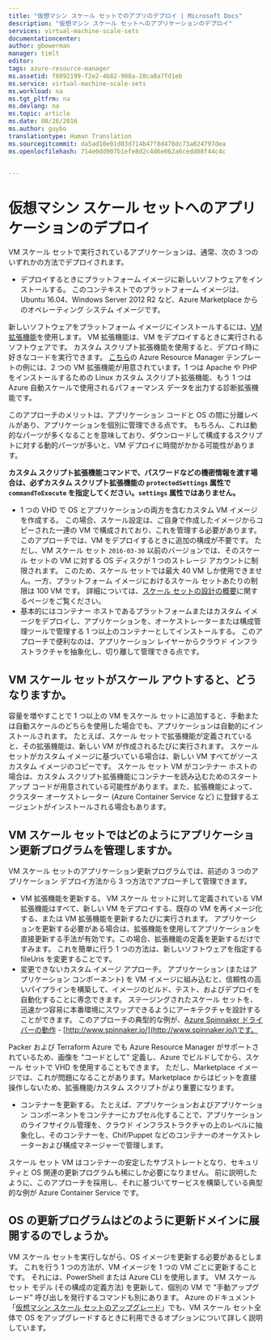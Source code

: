 ```yaml
---
title: "仮想マシン スケール セットでのアプリのデプロイ | Microsoft Docs"
description: "仮想マシン スケール セットへのアプリケーションのデプロイ"
services: virtual-machine-scale-sets
documentationcenter: 
author: gbowerman
manager: timlt
editor: 
tags: azure-resource-manager
ms.assetid: f8892199-f2e2-4b82-988a-28ca8a7fd1eb
ms.service: virtual-machine-scale-sets
ms.workload: na
ms.tgt_pltfrm: na
ms.devlang: na
ms.topic: article
ms.date: 08/26/2016
ms.author: guybo
translationtype: Human Translation
ms.sourcegitcommit: da5ad10e01d83d714b47f8d478dc73a824797dea
ms.openlocfilehash: 714e0dd907b1efe8d2c4d6e062a6cedd08f44c4c


---
```

# <a name="deploy-an-app-on-virtual-machine-scale-sets"></a>仮想マシン スケール セットへのアプリケーションのデプロイ
VM スケール セットで実行されているアプリケーションは、通常、次の 3 つのいずれかの方法でデプロイされます。

* デプロイするときにプラットフォーム イメージに新しいソフトウェアをインストールする。 このコンテキストでのプラットフォーム イメージは、Ubuntu 16.04、Windows Server 2012 R2 など、Azure Marketplace からのオペレーティング システム イメージです。

新しいソフトウェアをプラットフォーム イメージにインストールするには、[VM 拡張機能](../virtual-machines/virtual-machines-windows-extensions-features.md?toc=%2fazure%2fvirtual-machines%2fwindows%2ftoc.json)を使用します。 VM 拡張機能は、VM をデプロイするときに実行されるソフトウェアです。 カスタム スクリプト拡張機能を使用すると、デプロイ時に好きなコードを実行できます。 [こちら](https://github.com/Azure/azure-quickstart-templates/tree/master/201-vmss-lapstack-autoscale)の Azure Resource Manager テンプレートの例には、2 つの VM 拡張機能が用意されています。1 つは Apache や PHP をインストールするための Linux カスタム スクリプト拡張機能、もう 1 つは Azure 自動スケールで使用されるパフォーマンス データを出力する診断拡張機能です。

このアプローチのメリットは、アプリケーション コードと OS の間に分離レベルがあり、アプリケーションを個別に管理できる点です。 もちろん、これは動的なパーツが多くなることを意味しており、ダウンロードして構成するスクリプトに対する動的パーツが多いと、VM デプロイに時間がかかる可能性があります。

**カスタム スクリプト拡張機能コマンドで、パスワードなどの機密情報を渡す場合は、必ずカスタム スクリプト拡張機能の `protectedSettings` 属性で `commandToExecute` を指定してください。`settings` 属性ではありません。**

* 1 つの VHD で OS とアプリケーションの両方を含むカスタム VM イメージを作成する。 この場合、スケール設定は、ご自身で作成したイメージからコピーされた一連の VM で構成されており、これを管理する必要があります。 このアプローチでは、VM をデプロイするときに追加の構成が不要です。 ただし、VM スケール セット `2016-03-30` 以前のバージョンでは、そのスケール セットの VM に対する OS ディスクが 1 つのストレージ アカウントに制限されます。 このため、スケール セットでは最大 40 VM しか使用できません。一方、プラットフォーム イメージにおけるスケール セットあたりの制限は 100 VM です。 詳細については、[スケール セットの設計の概要](virtual-machine-scale-sets-design-overview.md)に関するページをご覧ください。
* 基本的にはコンテナー ホストであるプラットフォームまたはカスタム イメージをデプロイし、アプリケーションを、オーケストレーターまたは構成管理ツールで管理する 1 つ以上のコンテナーとしてインストールする。 このアプローチで便利なのは、アプリケーション レイヤーからクラウド インフラストラクチャを抽象化し、切り離して管理できる点です。

## <a name="what-happens-when-a-vm-scale-set-scales-out"></a>VM スケール セットがスケール アウトすると、どうなりますか。
容量を増やすことで 1 つ以上の VM をスケール セットに追加すると、手動または自動スケールのどちらを使用した場合でも、アプリケーションは自動的にインストールされます。 たとえば、スケール セットで拡張機能が定義されていると、その拡張機能は、新しい VM が作成されるたびに実行されます。 スケール セットがカスタム イメージに基づいている場合は、新しい VM すべてがソース カスタム イメージのコピーです。 スケール セット VM がコンテナー ホストの場合は、カスタム スクリプト拡張機能にコンテナーを読み込むためのスタートアップ コードが用意されている可能性があります。また、拡張機能によって、クラスター オーケストレーター (Azure Container Service など) に登録するエージェントがインストールされる場合もあります。

## <a name="how-do-you-manage-application-updates-in-vm-scale-sets"></a>VM スケール セットではどのようにアプリケーション更新プログラムを管理しますか。
VM スケール セットのアプリケーション更新プログラムでは、前述の 3 つのアプリケーション デプロイ方法から 3 つ方法でアプローチして管理できます。

* VM 拡張機能を更新する。 VM スケール セットに対して定義されている VM 拡張機能はすべて、新しい VM をデプロイする、既存の VM を再イメージ化する、または VM 拡張機能を更新するたびに実行されます。 アプリケーションを更新する必要がある場合は、拡張機能を使用してアプリケーションを直接更新する手法が有効です。この場合、拡張機能の定義を更新するだけですみます。 これを簡単に行う 1 つの方法は、新しいソフトウェアを指定する fileUris を変更することです。
* 変更できないカスタム イメージ アプローチ。 アプリケーション (またはアプリケーション コンポーネント) を VM イメージに組み込むと、信頼性の高いパイプラインを構築して、イメージのビルド、テスト、およびデプロイを自動化することに専念できます。 ステージングされたスケール セットを、迅速かつ容易に本番環境にスワップできるようにアーキテクチャを設計することができます。 このアプローチの典型的な例が、[Azure Spinnaker ドライバーの動作](https://github.com/spinnaker/deck/tree/master/app/scripts/modules/azure) - [http://www.spinnaker.io/](http://www.spinnaker.io/)です。

Packer および Terraform Azure でも Azure Resource Manager がサポートされているため、画像を "コードとして" 定義し、Azure でビルドしてから、スケール セットで VHD を使用することもできます。 ただし、Marketplace イメージでは、これが問題になることがあります。Marketplace からはビットを直接操作しないため、拡張機能/カスタム スクリプトがより重要になります。

* コンテナーを更新する。 たとえば、アプリケーションおよびアプリケーション コンポーネントをコンテナーにカプセル化することで、アプリケーションのライフサイクル管理を、クラウド インフラストラクチャの上のレベルに抽象化し、そのコンテナーを、Chif/Puppet などのコンテナーのオーケストレーターおよび構成マネージャーで管理します。

スケール セット VM はコンテナーの安定したサブストレートとなり、セキュリティと OS 関連の更新プログラムも稀にしか必要になりません。 前に説明したように、このアプローチを採用し、それに基づいてサービスを構築している典型的な例が Azure Container Service です。

## <a name="how-do-you-roll-out-an-os-update-across-update-domains"></a>OS の更新プログラムはどのように更新ドメインに展開するのでしょうか。
VM スケール セットを実行しながら、OS イメージを更新する必要があるとします。 これを行う 1 つの方法が、VM イメージを 1 つの VM ごとに更新することです。 それには、PowerShell または Azure CLI を使用します。 VM スケール セット モデル (その構成の定義方法) を更新して、個別の VM で "手動アップグレード" 呼び出しを発行するコマンドも別にあります。 Azure のドキュメント「[仮想マシン スケール セットのアップグレード](./virtual-machine-scale-sets-upgrade-scale-set.md)」でも、VM スケール セット全体で OS をアップグレードするときに利用できるオプションについて詳しく説明しています。




<!--HONumber=Nov16_HO4-->


